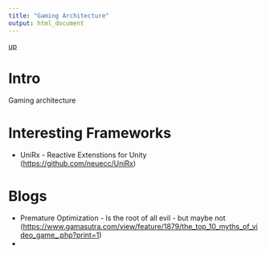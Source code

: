 ```yaml
---
title: "Gaming Architecture"
output: html_document
---
```

[up](https://mikewise2718.github.io/markdowndocs/)

# Intro
Gaming architecture

# Interesting Frameworks
- UniRx - Reactive Extenstions for Unity (https://github.com/neuecc/UniRx)


# Blogs
- Premature Optimization - Is the root of all evil - but maybe not (https://www.gamasutra.com/view/feature/1879/the_top_10_myths_of_video_game_.php?print=1)
- 
